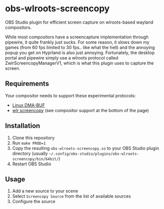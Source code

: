# obs-wlroots-screencopy
OBS Studio plugin for efficient screen capture on wlroots-based wayland compositors.

While most compositors have a screencapture implementation through pipewire, it quite frankly just sucks. For some reason, it slows down my games (from 60 fps limited to 30 fps.. like what the hell) and the annoying popup you get on Hyprland is also just annoying.
Fortunately, the desktop portal and pipewire simply use a wlroots protocol called ZwlrScreencopyManagerV1, which is what this plugin uses to capture the screen.

## Requirements
Your compositor needs to support these experimental protocols:
- [Linux DMA-BUF](https://wayland.app/protocols/linux-dmabuf-v1)
- [wlr screencopy](https://wayland.app/protocols/wlr-screencopy-unstable-v1)
(see compositor support at the bottom of the page)

## Installation
1. Clone this repository
2. Run `make PROD=1`
3. Copy the resulting `obs-wlroots-screencopy.so` to your OBS Studio plugin directory (usually `~/.config/obs-studio/plugins/obs-wlroots-screencopy/bin/64bit/`)
4. Restart OBS Studio

## Usage
1. Add a new source to your scene
2. Select `Screencopy Source` from the list of available sources
3. Configure the source
